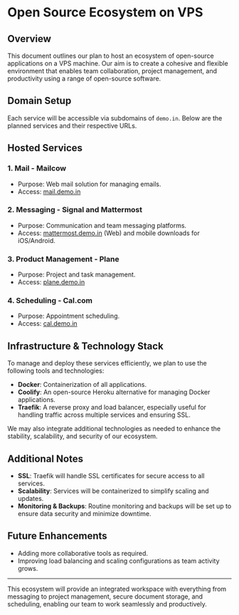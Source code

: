 # Open Source Ecosystem on VPS

## Overview
This document outlines our plan to host an ecosystem of open-source applications on a VPS machine. Our aim is to create a cohesive and flexible environment that enables team collaboration, project management, and productivity using a range of open-source software.

## Domain Setup
Each service will be accessible via subdomains of `demo.in`. Below are the planned services and their respective URLs.


## Hosted Services

### 1. **Mail** - Mailcow
   - Purpose: Web mail solution for managing emails.
   - Access: [mail.demo.in](http://mail.demo.in)

### 2. **Messaging** - Signal and Mattermost
   - Purpose: Communication and team messaging platforms.
   - Access: [mattermost.demo.in](http://mattermost.demo.in) (Web) and mobile downloads for iOS/Android.

### 3. **Product Management** - Plane
   - Purpose: Project and task management.
   - Access: [plane.demo.in](http://plane.demo.in)

### 4. **Scheduling** - Cal.com
   - Purpose: Appointment scheduling.
   - Access: [cal.demo.in](http://cal.demo.in)

## Infrastructure & Technology Stack

To manage and deploy these services efficiently, we plan to use the following tools and technologies:

- **Docker**: Containerization of all applications.
- **Coolify**: An open-source Heroku alternative for managing Docker applications.
- **Traefik**: A reverse proxy and load balancer, especially useful for handling traffic across multiple services and ensuring SSL.

We may also integrate additional technologies as needed to enhance the stability, scalability, and security of our ecosystem.

## Additional Notes

- **SSL**: Traefik will handle SSL certificates for secure access to all services.
- **Scalability**: Services will be containerized to simplify scaling and updates.
- **Monitoring & Backups**: Routine monitoring and backups will be set up to ensure data security and minimize downtime.

## Future Enhancements

- Adding more collaborative tools as required.
- Improving load balancing and scaling configurations as team activity grows.

---

This ecosystem will provide an integrated workspace with everything from messaging to project management, secure document storage, and scheduling, enabling our team to work seamlessly and productively.